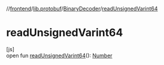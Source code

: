 //[frontend](../../../index.md)/[lib.protobuf](../index.md)/[BinaryDecoder](index.md)/[readUnsignedVarint64](read-unsigned-varint64.md)

# readUnsignedVarint64

[js]\
open fun [readUnsignedVarint64](read-unsigned-varint64.md)(): [Number](https://kotlinlang.org/api/latest/jvm/stdlib/kotlin/-number/index.html)
